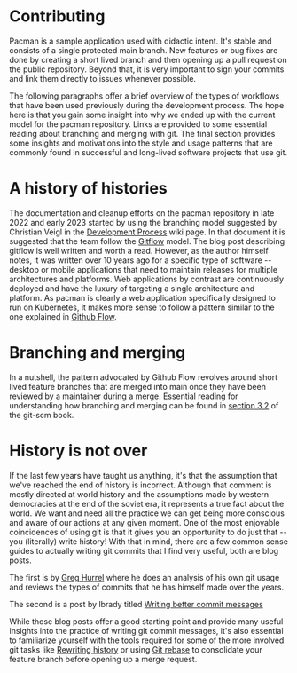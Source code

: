 Contributing
============

Pacman is a sample application used with didactic intent. It's stable and consists of 
a single protected main branch. New features or bug fixes are done by creating a
short lived branch and then opening up a pull request on the public repository.
Beyond that, it is very important to sign your commits and link them directly to
issues whenever possible.

The following paragraphs offer a brief overview of the types of workflows that
have been used previously during the development process. The hope here is that
you gain some insight into why we ended up with the current model for the pacman
repository. Links are provided to some essential reading about branching and
merging with git. The final section provides some insights and motivations into
the style and usage patterns that are commonly found in successful and long-lived 
software projects that use git. 

# A history of histories

The documentation and cleanup efforts on the pacman repository in late 2022 and
early 2023 started by using the branching model suggested by  Christian Veigl in the
[Development Process](https://colab.tuwien.ac.at/display/ADLS/Development+Process) 
wiki page. In that document it is suggested that the team follow the
[Gitflow](https://nvie.com/posts/a-successful-git-branching-model/) model.
The blog post describing gitflow is well written and worth a read. However, as
the author himself notes, it was written over 10 years ago for a specific type 
of software -- desktop or mobile applications that need to maintain releases for
multiple architectures and platforms. Web applications by contrast are
continuously deployed and have the luxury of targeting a single architecture and
platform. As pacman is clearly a web application specifically designed to run on
Kubernetes, it makes more sense to follow a pattern similar to the one explained
in [Github Flow](https://docs.github.com/en/get-started/quickstart/github-flow).

# Branching and merging 

In a nutshell, the pattern advocated by Github Flow revolves around short lived
feature branches that are merged into main once they have been reviewed by a
maintainer during a merge. Essential reading for understanding how branching and
merging can be found in [section 3.2](https://git-scm.com/book/en/v2/Git-Branching-Basic-Branching-and-Merging)
of the git-scm book.

# History is not over 

If the last few years have taught us anything, it's that the assumption that we've
reached the end of history is incorrect. Although that comment is mostly
directed at world history and the assumptions made by western democracies at the
end of the soviet era, it represents a true fact about the world. We want and
need all the practice we can get being more conscious and aware of our actions
at any given moment. One of the most enjoyable coincidences of using git is that 
it gives you an opportunity to do just that -- you (literally) write history!
With that in mind, there are a few common sense guides to actually writing git
commits that I find very useful, both are blog posts. 

The first is by [Greg Hurrel](https://wincent.com/blog/commit-messages) where he
does an analysis of his own git usage and reviews the types of commits that he
has himself made over the years. 

The second is a post by lbrady titled [Writing better commit messages](http://lbrandy.com/blog/2009/03/writing-better-commit-messages/)

While those blog posts offer a good starting point and provide many useful
insights into the practice of writing git commit messages, it's also essential
to familiarize yourself with the tools required for some of the more involved
git tasks like [Rewriting history](https://git-scm.com/book/en/v2/Git-Tools-Rewriting-History)
or using [Git rebase](https://git-rebase.io/) to consolidate your feature branch
before opening up a merge request.
